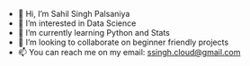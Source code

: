 - 👋 Hi, I’m Sahil Singh Palsaniya
- 👀 I’m interested in Data Science 
- 🌱 I’m currently learning Python and Stats
- 💞️ I’m looking to collaborate on beginner friendly projects
- 📫 You can reach me on my email: ssingh.cloud@gmail.com

<!---
sahilsingh1997/sahilsingh1997 is a ✨ special ✨ repository because its `README.md` (this file) appears on your GitHub profile.
You can click the Preview link to take a look at your changes.
--->
